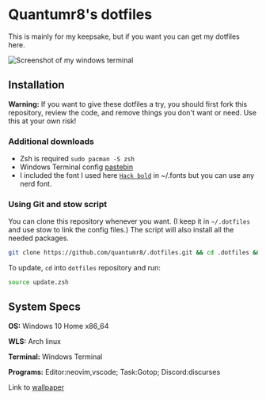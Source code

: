 # Quantumr8's dotfiles

This is mainly for my keepsake, but if you want you can get my dotfiles here.

![Screenshot of my windows terminal](https://i.imgur.com/jQ9EOZ2.png)

## Installation

**Warning:** If you want to give these dotfiles a try, you should first fork this repository, review the code, and remove things you don't want or need. Use this at your own risk!


### Additional downloads
- Zsh is required `sudo pacman -S zsh`
- Windows Terminal config [pastebin](https://pastebin.com/X2GbRtD8)
- I included the font I used here [`Hack bold`](https://github.com/ryanoasis/nerd-fonts/blob/master/patched-fonts/Hack/Bold/complete/Hack%20Bold%20Nerd%20Font%20Complete.ttf) in ~/.fonts but you can use any nerd font.

### Using Git and stow script

You can clone this repository whenever you want. (I keep it in `~/.dotfiles` and use stow to link the config files.) The script will also install all the needed packages.


```bash
git clone https://github.com/quantumr8/.dotfiles.git && cd .dotfiles && source install.zsh
```

To update, `cd` into `dotfiles` repository and run:

```bash
source update.zsh
```


## System Specs

**OS:** Windows 10 Home x86_64

**WLS:** Arch linux

**Terminal:** Windows Terminal

**Programs:** Editor:neovim,vscode; Task:Gotop; Discord:discurses

Link to [wallpaper](https://wallhaven.cc/w/r2okx1)

